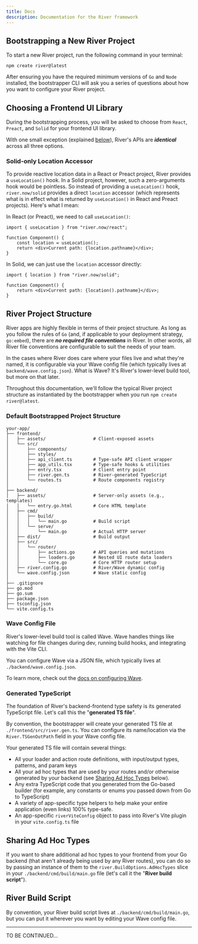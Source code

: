 ```yaml
---
title: Docs
description: Documentation for the River framework
---
```


## Bootstrapping a New River Project

To start a new River project, run the following command in your terminal:

`npm create river@latest`

After ensuring you have the required minimum versions of `Go` and `Node`
installed, the bootstrapper CLI will ask you a series of questions about how you
want to configure your River project.

## Choosing a Frontend UI Library

During the bootstrapping process, you will be asked to choose from `React`,
`Preact`, and `Solid` for your frontend UI library.

With one small exception (explained [below](#solid-only-location-accessor)),
River's APIs are **_identical_** across all three options.

### Solid-only Location Accessor

To provide reactive location data in a React or Preact project, River provides a
`useLocation()` hook. In a Solid project, however, such a zero-arguments hook
would be pointless. So instead of providing a `useLocation()` hook,
`river.now/solid` provides a direct `location` accessor (which represents what
is in effect what is returned by `useLocation()` in React and Preact projects).
Here's what I mean:

In React (or Preact), we need to call `useLocation()`:

```tsx
import { useLocation } from "river.now/react";

function Component() {
	const location = useLocation();
	return <div>Current path: {location.pathname}</div>;
}
```

In Solid, we can just use the `location` accessor directly:

```tsx
import { location } from "river.now/solid";

function Component() {
	return <div>Current path: {location().pathname}</div>;
}
```

## River Project Structure

River apps are highly flexible in terms of their project structure. As long as
you follow the rules of `Go` (and, if applicable to your deployment strategy,
`go:embed`), there are **_no required file conventions_** in River. In other
words, all River file conventions are configurable to suit the needs of your
team.

In the cases where River does care where your files live and what they're named,
it is configurable via your Wave config file (which typically lives at
`backend/wave.config.json`). What is Wave? It's River's lower-level build tool,
but more on that later.

Throughout this documentation, we'll follow the typical River project structure
as instantiated by the bootstrapper when you run `npm create river@latest`.

### Default Bootstrapped Project Structure

```
your-app/
├── frontend/
│   ├── assets/                  # Client-exposed assets
│   └── src/
│       ├── components/
│       ├── styles/
│       ├── api_client.ts        # Type-safe API client wrapper
│       ├── app_utils.tsx        # Type-safe hooks & utilities
│       ├── entry.tsx            # Client entry point
│       ├── river.gen.ts         # River-generated TypeScript
│       └── routes.ts            # Route components registry
│
├── backend/
│   ├── assets/                  # Server-only assets (e.g., templates)
│   │   └── entry.go.html        # Core HTML template
│   ├── cmd/
│   │   ├── build/
│   │   │   └── main.go          # Build script
│   │   └── serve/
│   │       └── main.go          # Actual HTTP server
│   ├── dist/                    # Build output
│   ├── src/
│   │   └── router/
│   │       ├── actions.go       # API queries and mutations
│   │       ├── loaders.go       # Nested UI route data loaders
│   │       └── core.go          # Core HTTP router setup
│   ├── river.config.go          # River/Wave dynamic config
│   └── wave.config.json         # Wave static config
│
├── .gitignore
├── go.mod
├── go.sum
├── package.json
├── tsconfig.json
└── vite.config.ts
```

### Wave Config File

River's lower-level build tool is called Wave. Wave handles things like watching
for file changes during dev, running build hooks, and integrating with the Vite
CLI.

You can configure Wave via a JSON file, which typically lives at
`./backend/wave.config.json`.

To learn more, check out the
[docs on configuring Wave](/docs/advanced/configuring-wave).

### Generated TypeScript

The foundation of River's backend-frontend type safety is its generated
TypeScript file. Let's call this the "**generated TS file**".

By convention, the bootstrapper will create your generated TS file at
`./frontend/src/river.gen.ts`. You can configure its name/location via the
`River.TSGenOutPath` field in your Wave config file.

Your generated TS file will contain several things:

- All your loader and action route definitions, with input/output types,
  patterns, and param keys
- All your ad hoc types that are used by your routes and/or otherwise generated
  by your backend (see [Sharing Ad Hoc Types](#sharing-ad-hoc-types) below).
- Any extra TypeScript code that you generated from the Go-based builder (for
  example, any constants or enums you passed down from Go to TypeScript)
- A variety of app-specific type helpers to help make your entire application
  (even links) 100% type-safe.
- An app-specific `riverViteConfig` object to pass into River's Vite plugin in
  your `vite.config.ts` file

## Sharing Ad Hoc Types

If you want to share additional ad hoc types to your frontend from your Go
backend (that aren't already being used by any River routes), you can do so by
passing an instance of them to the `river.BuildOptions.AdHocTypes` slice in your
`./backend/cmd/build/main.go` file (let's call it the "**River build script**").

## River Build Script

By convention, your River build script lives at `./backend/cmd/build/main.go`,
but you can put it wherever you want by editing your Wave config file.

---

TO BE CONTINUED...
